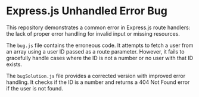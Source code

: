 # Express.js Unhandled Error Bug

This repository demonstrates a common error in Express.js route handlers: the lack of proper error handling for invalid input or missing resources.

The `bug.js` file contains the erroneous code.  It attempts to fetch a user from an array using a user ID passed as a route parameter. However, it fails to gracefully handle cases where the ID is not a number or no user with that ID exists. 

The `bugSolution.js` file provides a corrected version with improved error handling. It checks if the ID is a number and returns a 404 Not Found error if the user is not found.
